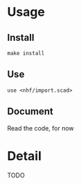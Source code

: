 # Usage
## Install
`make install`
## Use
`use <nhf/import.scad>`
## Document
Read the code, for now

# Detail
TODO
